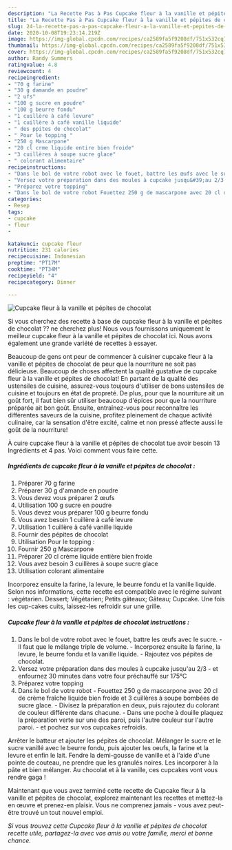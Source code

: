 ```yaml
---
description: "La Recette Pas à Pas Cupcake fleur à la vanille et pépites de chocolat"
title: "La Recette Pas à Pas Cupcake fleur à la vanille et pépites de chocolat"
slug: 24-la-recette-pas-a-pas-cupcake-fleur-a-la-vanille-et-pepites-de-chocolat
date: 2020-10-08T19:23:14.219Z
image: https://img-global.cpcdn.com/recipes/ca2589fa5f9208df/751x532cq70/cupcake-fleur-a-la-vanille-et-pepites-de-chocolat-photo-principale-de-la-recette.jpg
thumbnail: https://img-global.cpcdn.com/recipes/ca2589fa5f9208df/751x532cq70/cupcake-fleur-a-la-vanille-et-pepites-de-chocolat-photo-principale-de-la-recette.jpg
cover: https://img-global.cpcdn.com/recipes/ca2589fa5f9208df/751x532cq70/cupcake-fleur-a-la-vanille-et-pepites-de-chocolat-photo-principale-de-la-recette.jpg
author: Randy Summers
ratingvalue: 4.8
reviewcount: 4
recipeingredient:
- "70 g farine"
- "30 g damande en poudre"
- "2 ufs"
- "100 g sucre en poudre"
- "100 g beurre fondu"
- "1 cuillère à café levure"
- "1 cuillère à café vanille liquide"
- " des ppites de chocolat"
- " Pour le topping "
- "250 g Mascarpone"
- "20 cl crme liquide entire bien froide"
- "3 cuillères à soupe sucre glace"
- " colorant alimentaire"
recipeinstructions:
- "Dans le bol de votre robot avec le fouet, battre les œufs avec le sucre. Il faut que le mélange triple de volume. Incorporez ensuite la farine, la levure, le beurre fondu et la vanille liquide. Rajoutez vos pépites de chocolat."
- "Versez votre préparation dans des moules à cupcake jusqu&#39;au 2/3 et enfournez 30 minutes dans votre four préchauffé sur 175°C"
- "Préparez votre topping"
- "Dans le bol de votre robot Fouettez 250 g de mascarpone avec 20 cl de crème fraîche liquide bien froide et 3 cuillères à soupe bombées de sucre glace. Divisez la préparation en deux, puis rajoutez du colorant de couleur différente dans chacune. Dans une poche à douille plaquez la préparation verte sur une des paroi, puis l&#39;autre couleur sur l&#39;autre paroi. et pochez sur vos cupcakes refroidis."
categories:
- Resep
tags:
- cupcake
- fleur
- 

katakunci: cupcake fleur  
nutrition: 231 calories
recipecuisine: Indonesian
preptime: "PT17M"
cooktime: "PT34M"
recipeyield: "4"
recipecategory: Dinner

---
```



![Cupcake fleur à la vanille et pépites de chocolat](https://img-global.cpcdn.com/recipes/ca2589fa5f9208df/751x532cq70/cupcake-fleur-a-la-vanille-et-pepites-de-chocolat-photo-principale-de-la-recette.jpg)

Si vous cherchez des recette à base de cupcake fleur à la vanille et pépites de chocolat ?? ne cherchez plus! Nous vous fournissons uniquement le meilleur cupcake fleur à la vanille et pépites de chocolat ici. Nous avons également une grande variété de recettes à essayer.

Beaucoup de gens ont peur de commencer à cuisiner cupcake fleur à la vanille et pépites de chocolat de peur que la nourriture ne soit pas délicieuse. Beaucoup de choses affectent la qualité gustative de cupcake fleur à la vanille et pépites de chocolat! En partant de la qualité des ustensiles de cuisine, assurez-vous toujours d'utiliser de bons ustensiles de cuisine et toujours en état de propreté. De plus, pour que la nourriture ait un goût fort, il faut bien sûr utiliser beaucoup d'épices pour que la nourriture préparée ait bon goût. Ensuite, entraînez-vous pour reconnaître les différentes saveurs de la cuisine, profitez pleinement de chaque activité culinaire, car la sensation d'être excité, calme et non pressé affecte aussi le goût de la nourriture!

<!--inarticleads1-->

À cuire cupcake fleur à la vanille et pépites de chocolat tue avoir besoin 13 Ingrédients et 4 pas. Voici comment vous faire cette.

##### Ingrédients de cupcake fleur à la vanille et pépites de chocolat :

1. Préparer 70 g farine
1. Préparer 30 g d&#39;amande en poudre
1. Vous devez vous préparer 2 œufs
1. Utilisation 100 g sucre en poudre
1. Vous devez vous préparer 100 g beurre fondu
1. Vous avez besoin 1 cuillère à café levure
1. Utilisation 1 cuillère à café vanille liquide
1. Fournir  des pépites de chocolat
1. Utilisation  Pour le topping :
1. Fournir 250 g Mascarpone
1. Préparer 20 cl crème liquide entière bien froide
1. Vous avez besoin 3 cuillères à soupe sucre glace
1. Utilisation  colorant alimentaire


Incorporez ensuite la farine, la levure, le beurre fondu et la vanille liquide. Selon nos informations, cette recette est compatible avec le régime suivant : végétarien. Dessert; Végétarien; Petits gâteaux; Gâteau; Cupcake. Une fois les cup-cakes cuits, laissez-les refroidir sur une grille. 

<!--inarticleads2-->

##### Cupcake fleur à la vanille et pépites de chocolat instructions :

1. Dans le bol de votre robot avec le fouet, battre les œufs avec le sucre. - Il faut que le mélange triple de volume. - Incorporez ensuite la farine, la levure, le beurre fondu et la vanille liquide. - Rajoutez vos pépites de chocolat.
1. Versez votre préparation dans des moules à cupcake jusqu&#39;au 2/3 - et enfournez 30 minutes dans votre four préchauffé sur 175°C
1. Préparez votre topping
1. Dans le bol de votre robot - Fouettez 250 g de mascarpone avec 20 cl de crème fraîche liquide bien froide et 3 cuillères à soupe bombées de sucre glace. - Divisez la préparation en deux, puis rajoutez du colorant de couleur différente dans chacune. - Dans une poche à douille plaquez la préparation verte sur une des paroi, puis l&#39;autre couleur sur l&#39;autre paroi. - et pochez sur vos cupcakes refroidis.


Arrêter le batteur et ajouter les pépites de chocolat. Mélanger le sucre et le sucre vanillé avec le beurre fondu, puis ajouter les oeufs, la farine et la levure et enfin le lait. Fendre la demi-gousse de vanille et à l&#39;aide d&#39;une pointe de couteau, ne prendre que les granulés noires. Les incorporer à la pâte et bien mélanger. Au chocolat et à la vanille, ces cupcakes vont vous rendre gaga ! 

<!--inarticleads1-->

<p>
Maintenant que vous avez terminé cette recette de Cupcake fleur à la vanille et pépites de chocolat, explorez maintenant les recettes et mettez-la en œuvre et prenez-en plaisir. Vous ne comprenez jamais - vous avez peut-être trouvé un tout nouvel emploi.
</p>

<p>
<i>Si vous trouvez cette Cupcake fleur à la vanille et pépites de chocolat recette utile, partagez-la avec vos amis ou votre famille, merci et bonne chance.</i>
</p>
